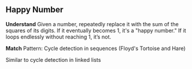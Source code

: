 ##  Happy Number
**Understand**
Given a number, repeatedly replace it with the sum of the squares of its digits. If it eventually becomes 1, it's a "happy number." If it loops endlessly without reaching 1, it’s not.

**Match**
Pattern: Cycle detection in sequences (Floyd's Tortoise and Hare)

Similar to cycle detection in linked lists

